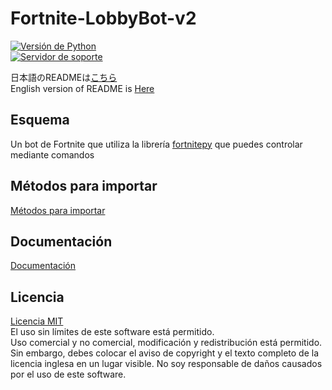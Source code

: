 # Fortnite-LobbyBot-v2
[![Versión de Python](https://img.shields.io/badge/3.7-blue)](https://www.python.org/downloads/release/python-379/)  
[![Servidor de soporte](https://discordapp.com/api/guilds/718709023427526697/widget.png?style=banner2)](https://discord.gg/NEnka5N)

日本語のREADMEは[こちら](README.md)  
English version of README is [Here](README_EN.md)  

## Esquema
Un bot de Fortnite que utiliza la librería [fortnitepy](https://github.com/Terbau/fortnitepy "github.com/Terbau/fortnitepy") que puedes controlar mediante comandos

## Métodos para importar
[Métodos para importar](docs/es/setup.md "setup.md")  

## Documentación
[Documentación](docs/es/docs.md "docs.md")

## Licencia
[Licencia MIT](LICENSE "Licencia")  
El uso sin límites de este software está permitido.  
Uso comercial y no comercial, modificación y redistribución está permitido.  
Sin embargo, debes colocar el aviso de copyright y el texto completo de la licencia inglesa en un lugar visible.
No soy responsable de daños causados por el uso de este software.

